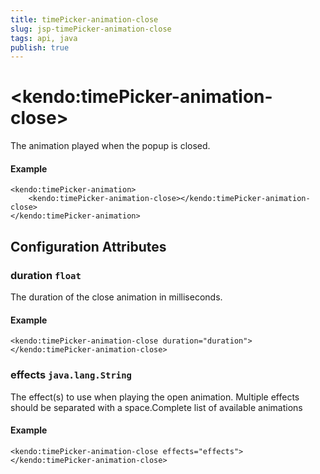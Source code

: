 ```yaml
---
title: timePicker-animation-close
slug: jsp-timePicker-animation-close
tags: api, java
publish: true
---
```


# \<kendo:timePicker-animation-close\>

The animation played when the popup is closed.

#### Example
    <kendo:timePicker-animation>
        <kendo:timePicker-animation-close></kendo:timePicker-animation-close>
    </kendo:timePicker-animation>

## Configuration Attributes

### duration `float`

The duration of the close animation in milliseconds.

#### Example
    <kendo:timePicker-animation-close duration="duration">
    </kendo:timePicker-animation-close>

### effects `java.lang.String`

The effect(s) to use when playing the open animation. Multiple effects should be separated with a space.Complete list of available animations

#### Example
    <kendo:timePicker-animation-close effects="effects">
    </kendo:timePicker-animation-close>

